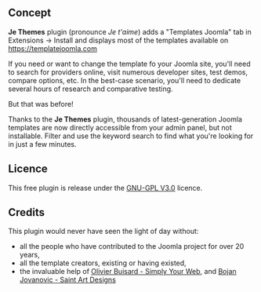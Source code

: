 ## Concept

**Je Themes** plugin (pronounce *Je t'aime*) adds a "Templates Joomla" tab in Extensions → Install and displays most of the templates available on https://templatejoomla.com

If you need or want to change the template fo your Joomla site, you'll need to search for providers online, visit numerous developer sites, test demos, compare options, etc. In the best-case scenario, you'll need to dedicate several hours of research and comparative testing.

But that was before!

Thanks to the **Je Themes** plugin, thousands of latest-generation Joomla templates are now directly accessible from your admin panel, but not installable. Filter and use the keyword search to find what you're looking for in just a few minutes.

## Licence

This free plugin is release under the [GNU-GPL V3.0](https://www.gnu.org/licenses/gpl-3.0.en.html) licence.

## Credits

This plugin would never have seen the light of day without:</p>
- all the people who have contributed to the Joomla project for over 20 years,
- all the template creators, existing or having existed,
- the invaluable help of [Olivier Buisard - Simply Your Web](https://simplifyyourweb.com), and [Bojan Jovanovic - Saint Art Designs](https://www.saintartdesigns.com)
